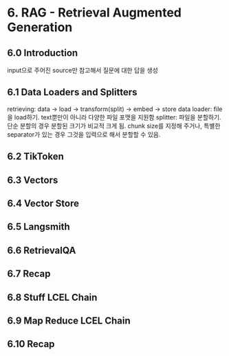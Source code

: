 # 6. RAG - Retrieval Augmented Generation
## 6.0 Introduction
input으로 주어진 source만 참고해서 질문에 대한 답을 생성
## 6.1 Data Loaders and Splitters
retrieving: data -> load -> transform(split) -> embed -> store
data loader: file을 load하기. text뿐만이 아니라 다양한 파일 포맷을 지원함
splitter: 파일을 분할하기. 단순 분할의 경우 분할된 크기가 비교적 크게 됨. chunk size를 지정해 주거나, 특별한 separator가 있는 경우 그것을 입력으로 해서 분할할 수 있음.
## 6.2 TikToken
## 6.3 Vectors
## 6.4 Vector Store
## 6.5 Langsmith
## 6.6 RetrievalQA
## 6.7 Recap
## 6.8 Stuff LCEL Chain
## 6.9 Map Reduce LCEL Chain
## 6.10 Recap